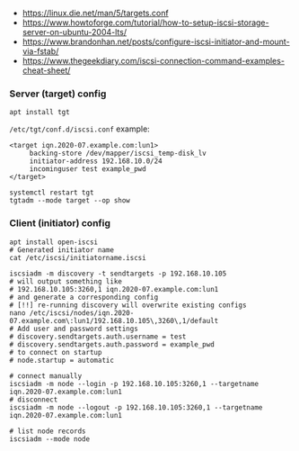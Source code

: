 * https://linux.die.net/man/5/targets.conf
* https://www.howtoforge.com/tutorial/how-to-setup-iscsi-storage-server-on-ubuntu-2004-lts/
* https://www.brandonhan.net/posts/configure-iscsi-initiator-and-mount-via-fstab/
* https://www.thegeekdiary.com/iscsi-connection-command-examples-cheat-sheet/

### Server (target) config
```shell
apt install tgt
```

`/etc/tgt/conf.d/iscsi.conf` example:
```
<target iqn.2020-07.example.com:lun1>
     backing-store /dev/mapper/iscsi_temp-disk_lv
     initiator-address 192.168.10.0/24
     incominguser test example_pwd
</target>
```

```shell
systemctl restart tgt
tgtadm --mode target --op show
```

### Client (initiator) config

```shell
apt install open-iscsi
# Generated initiator name
cat /etc/iscsi/initiatorname.iscsi

iscsiadm -m discovery -t sendtargets -p 192.168.10.105
# will output something like
# 192.168.10.105:3260,1 iqn.2020-07.example.com:lun1
# and generate a corresponding config
# [!!] re-running discovery will overwrite existing configs
nano /etc/iscsi/nodes/iqn.2020-07.example.com\:lun1/192.168.10.105\,3260\,1/default
# Add user and password settings
# discovery.sendtargets.auth.username = test
# discovery.sendtargets.auth.password = example_pwd
# to connect on startup
# node.startup = automatic

# connect manually
iscsiadm -m node --login -p 192.168.10.105:3260,1 --targetname iqn.2020-07.example.com:lun1
# disconnect
iscsiadm -m node --logout -p 192.168.10.105:3260,1 --targetname iqn.2020-07.example.com:lun1

# list node records
iscsiadm --mode node
```
